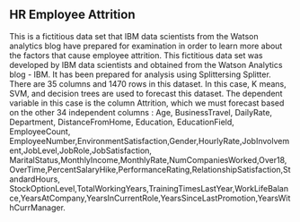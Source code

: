 ## HR Employee Attrition
This is a fictitious data set that IBM data scientists from the Watson analytics blog have prepared for examination in order to learn more about the factors that cause employee attrition. This fictitious data set was developed by IBM data scientists and obtained from the Watson Analytics blog - IBM. It has been prepared for analysis using Splittersing Splitter. There are 35 columns and 1470 rows in this dataset. In this case, K means, SVM, and decision trees are used to forecast this dataset. The dependent variable in this case is the column Attrition, which we must forecast based on the other 34 independent columns : Age, BusinessTravel, DailyRate, Department,
DistanceFromHome, Education, EducationField, EmployeeCount, EmployeeNumber,EnvironmentSatisfaction,Gender,HourlyRate,JobInvolvement,JobLevel,JobRole,JobSatisfaction,
MaritalStatus,MonthlyIncome,MonthlyRate,NumCompaniesWorked,Over18,OverTime,PercentSalaryHike,PerformanceRating,RelationshipSatisfaction,StandardHours,
StockOptionLevel,TotalWorkingYears,TrainingTimesLastYear,WorkLifeBalance,YearsAtCompany,YearsInCurrentRole,YearsSinceLastPromotion,YearsWithCurrManager.

